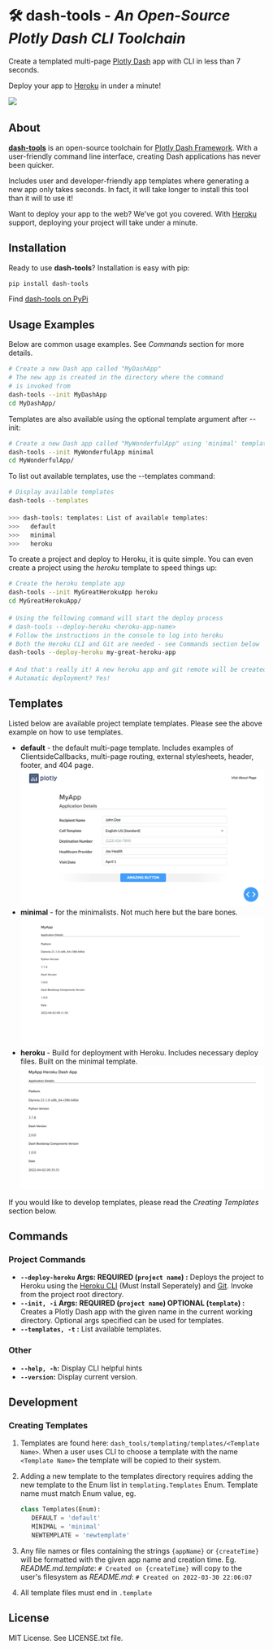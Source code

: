 # 🛠️ **dash-tools** - _An Open-Source Plotly Dash CLI Toolchain_

Create a templated multi-page [Plotly Dash](https://plotly.com/dash/) app with CLI in less than 7 seconds.

Deploy your app to [Heroku](https://heroku.com/) in under a minute!

![](docs/intro_gif.gif)

## **About**

[**dash-tools**](https://github.com/andrew-hossack/dash-tools) is an open-source toolchain for [Plotly Dash Framework](https://dash.plotly.com/introduction). With a user-friendly command line interface, creating Dash applications has never been quicker.

Includes user and developer-friendly app templates where generating a new app only takes seconds. In fact, it will take longer to install this tool than it will to use it!

Want to deploy your app to the web? We've got you covered. With [Heroku](https://heroku.com/) support, deploying your project will take under a minute.

## **Installation**

Ready to use **dash-tools**? Installation is easy with pip:

```bash
pip install dash-tools
```

Find [dash-tools on PyPi](https://pypi.org/project/dash-tools/)

## **Usage Examples**

Below are common usage examples. See _Commands_ section for more details.

```bash
# Create a new Dash app called "MyDashApp"
# The new app is created in the directory where the command
# is invoked from
dash-tools --init MyDashApp
cd MyDashApp/
```

Templates are also available using the optional template argument after --init:

```bash
# Create a new Dash app called "MyWonderfulApp" using 'minimal' template
dash-tools --init MyWonderfulApp minimal
cd MyWonderfulApp/
```

To list out available templates, use the --templates command:

```bash
# Display available templates
dash-tools --templates

>>> dash-tools: templates: List of available templates:
>>>   default
>>>   minimal
>>>   heroku
```

To create a project and deploy to Heroku, it is quite simple. You can even create a project using the _heroku_ template to speed things up:

```bash
# Create the heroku template app
dash-tools --init MyGreatHerokuApp heroku
cd MyGreatHerokuApp/

# Using the following command will start the deploy process
# dash-tools --deploy-heroku <heroku-app-name>
# Follow the instructions in the console to log into heroku
# Both the Heroku CLI and Git are needed - see Commands section below
dash-tools --deploy-heroku my-great-heroku-app

# And that's really it! A new heroku app and git remote will be created
# Automatic deployment? Yes! 
```

## **Templates**

Listed below are available project template templates. Please see the above example on how to use templates.

- **default** - the default multi-page template. Includes examples of ClientsideCallbacks, multi-page routing, external stylesheets, header, footer, and 404 page.
  ![](docs/default_theme.png)
- **minimal** - for the minimalists. Not much here but the bare bones.
  ![](docs/minimal_theme.png)
- **heroku** - Build for deployment with Heroku. Includes necessary deploy files. Built on the minimal template.
  ![](docs/heroku_theme.png)

If you would like to develop templates, please read the _Creating Templates_ section below.

## **Commands**

### Project Commands

- **`--deploy-heroku` Args: REQUIRED (`project name`) :** Deploys the project to Heroku using the [Heroku CLI](https://devcenter.heroku.com/categories/command-line) (Must Install Seperately) and [Git](https://git-scm.com/downloads). Invoke from the project root directory.
- **`--init, -i` Args: REQUIRED (`project name`) OPTIONAL (`template`) :** Creates a Plotly Dash app with the given name in the current working directory. Optional args specified can be used for templates.
- **`--templates, -t` :** List available templates.

### Other

- **`--help, -h`:** Display CLI helpful hints
- **`--version`:** Display current version.

## **Development**

### Creating Templates

1. Templates are found here: `dash_tools/templating/templates/<Template Name>`. When a user uses CLI to choose a template with the name `<Template Name>` the template will be copied to their system.
2. Adding a new template to the templates directory requires adding the new template to the Enum list in `templating.Templates` Enum. Template name must match Enum value, eg.

   ```python
   class Templates(Enum):
      DEFAULT = 'default'
      MINIMAL = 'minimal'
      NEWTEMPLATE = 'newtemplate'
   ```

3. Any file names or files containing the strings `{appName}` or `{createTime}` will be formatted with the given app name and creation time. Eg. _README.md.template_: `# Created on {createTime}` will copy to the user's filesystem as _README.md_: `# Created on 2022-03-30 22:06:07`
4. All template files must end in `.template`

## **License**

MIT License. See LICENSE.txt file.
